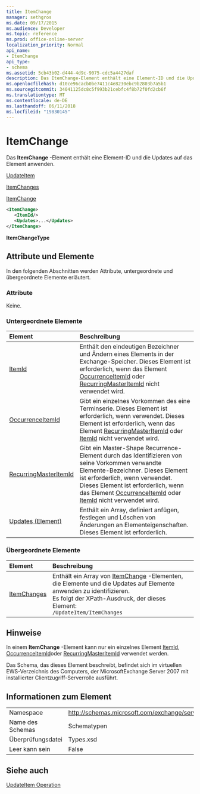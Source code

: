 ```yaml
---
title: ItemChange
manager: sethgros
ms.date: 09/17/2015
ms.audience: Developer
ms.topic: reference
ms.prod: office-online-server
localization_priority: Normal
api_name:
- ItemChange
api_type:
- schema
ms.assetid: 5cb43b02-d444-4d9c-9075-cdc5a4427daf
description: Das ItemChange-Element enthält eine Element-ID und die Updates auf das Element anwenden.
ms.openlocfilehash: d10ce96cacb0be7411c4e8230ebc9b2803b7a5b1
ms.sourcegitcommit: 34041125dc8c5f993b21cebfc4f8b72f0fd2cb6f
ms.translationtype: MT
ms.contentlocale: de-DE
ms.lasthandoff: 06/11/2018
ms.locfileid: "19830145"
---
```

# <a name="itemchange"></a>ItemChange

Das **ItemChange** -Element enthält eine Element-ID und die Updates auf das Element anwenden. 
  
[UpdateItem](updateitem.md)
  
[ItemChanges](itemchanges.md)
  
[ItemChange](itemchange.md)
  
```xml
<ItemChange>
   <ItemId/>
   <Updates>...</Updates>
</ItemChange>
```

 **ItemChangeType**
## <a name="attributes-and-elements"></a>Attribute und Elemente

In den folgenden Abschnitten werden Attribute, untergeordnete und übergeordnete Elemente erläutert.
  
### <a name="attributes"></a>Attribute

Keine.
  
### <a name="child-elements"></a>Untergeordnete Elemente

|**Element**|**Beschreibung**|
|:-----|:-----|
|[ItemId](itemid.md) <br/> |Enthält den eindeutigen Bezeichner und Ändern eines Elements in der Exchange-Speicher. Dieses Element ist erforderlich, wenn das Element [OccurrenceItemId](occurrenceitemid.md) oder [RecurringMasterItemId](recurringmasteritemid.md) nicht verwendet wird.  <br/> |
|[OccurrenceItemId](occurrenceitemid.md) <br/> |Gibt ein einzelnes Vorkommen des eine Terminserie. Dieses Element ist erforderlich, wenn verwendet. Dieses Element ist erforderlich, wenn das Element [RecurringMasterItemId](recurringmasteritemid.md) oder [ItemId](itemid.md) nicht verwendet wird.  <br/> |
|[RecurringMasterItemId](recurringmasteritemid.md) <br/> |Gibt ein Master-Shape Recurrence-Element durch das Identifizieren von seine Vorkommen verwandte Elemente-Bezeichner. Dieses Element ist erforderlich, wenn verwendet. Dieses Element ist erforderlich, wenn das Element [OccurrenceItemId](occurrenceitemid.md) oder [ItemId](itemid.md) nicht verwendet wird.  <br/> |
|[Updates (Element)](updates-item.md) <br/> |Enthält ein Array, definiert anfügen, festlegen und Löschen von Änderungen an Elementeigenschaften. Dieses Element ist erforderlich.  <br/> |
   
### <a name="parent-elements"></a>Übergeordnete Elemente

|**Element**|**Beschreibung**|
|:-----|:-----|
|[ItemChanges](itemchanges.md) <br/> |Enthält ein Array von [ItemChange](itemchange.md) -Elementen, die Elemente und die Updates auf Elemente anwenden zu identifizieren.  <br/> Es folgt der XPath-Ausdruck, der dieses Element:  <br/>  `/UpdateItem/ItemChanges` <br/> |
   
## <a name="remarks"></a>Hinweise

In einem **ItemChange** -Element kann nur ein einzelnes Element [ItemId](itemid.md), [OccurrenceItemId](occurrenceitemid.md)oder [RecurringMasterItemId](recurringmasteritemid.md) verwendet werden. 
  
Das Schema, das dieses Element beschreibt, befindet sich im virtuellen EWS-Verzeichnis des Computers, der MicrosoftExchange Server 2007 mit installierter Clientzugriff-Serverrolle ausführt.
  
## <a name="element-information"></a>Informationen zum Element

|||
|:-----|:-----|
|Namespace  <br/> |http://schemas.microsoft.com/exchange/services/2006/types  <br/> |
|Name des Schemas  <br/> |Schematypen  <br/> |
|Überprüfungsdatei  <br/> |Types.xsd  <br/> |
|Leer kann sein  <br/> |False  <br/> |
   
## <a name="see-also"></a>Siehe auch



[UpdateItem Operation](updateitem-operation.md)

